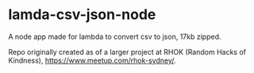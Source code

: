 # lamda-csv-json-node

A node app made for lambda to convert csv to json, 17kb zipped.

Repo originally created as of a larger project at RHOK (Random Hacks of Kindness), https://www.meetup.com/rhok-sydney/.
